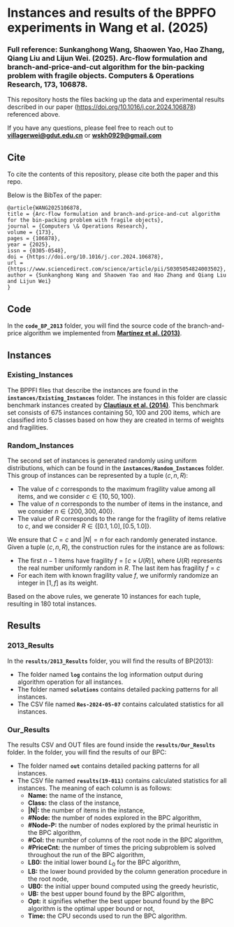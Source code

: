 # Instances and results of the BPPFO experiments in Wang et al. (2025)

### Full reference: Sunkanghong Wang, Shaowen Yao, Hao Zhang, Qiang Liu and Lijun Wei. (2025). Arc-flow formulation and branch-and-price-and-cut algorithm for the bin-packing problem with fragile objects. Computers & Operations Research, 173, 106878.

This repository hosts the files backing up the data and experimental results described in our paper (https://doi.org/10.1016/j.cor.2024.106878) referenced above.

If you have any questions, please feel free to reach out to **[villagerwei@gdut.edu.cn](mailto:villagerwei@gdut.edu.cn)** or **[wskh0929@gmail.com](mailto:wskh0929@gmail.com)**

## Cite

To cite the contents of this repository, please cite both the paper and this repo.

Below is the BibTex of the paper:

```
@article{WANG2025106878,
title = {Arc-flow formulation and branch-and-price-and-cut algorithm for the bin-packing problem with fragile objects},
journal = {Computers \& Operations Research},
volume = {173},
pages = {106878},
year = {2025},
issn = {0305-0548},
doi = {https://doi.org/10.1016/j.cor.2024.106878},
url = {https://www.sciencedirect.com/science/article/pii/S0305054824003502},
author = {Sunkanghong Wang and Shaowen Yao and Hao Zhang and Qiang Liu and Lijun Wei}
}
```

## Code

In the **`code_BP_2013`** folder, you will find the source code of the branch-and-price algorithm we implemented from [**Martínez et al. (2013)**](https://doi.org/10.1016/j.disopt.2013.06.001).

## Instances
### Existing_Instances

The BPPFI files that describe the instances are found in the **`instances/Existing_Instances`** folder. The instances in this folder are classic benchmark instances created by [**Clautiaux et al. (2014)**](https://doi.org/10.1016/j.dam.2012.04.010). This benchmark set consists of 675 instances containing 50, 100 and 200 items, which are classified into 5 classes based on how they are created in terms of weights and fragilities.

### Random_Instances

The second set of instances is generated randomly using uniform distributions, which can be found in the **`instances/Random_Instances`** folder. This group of instances can be represented by a tuple $(c,n,R)$:

- The value of $c$ corresponds to the maximum fragility value among all items, and we consider $c\in \{10,50,100\}$.
- The value of $n$ corresponds to the number of items in the instance, and we consider $n\in \{200,300,400\}$.
- The value of $R$ corresponds to the range for the fragility of items relative to $c$, and we consider $R\in \{[0.1,1.0],[0.5,1.0]\}$.

We ensure that $C=c$ and $|N|=n$ for each randomly generated instance. Given a tuple $(c,n,R)$, the construction rules for the instance are as follows:

- The first $n-1$ items have fragility $f = \lceil c \times U(R) \rceil$, where $U(R)$ represents the real number uniformly random in $R$. The last item has fragility $f=c$
- For each item with known fragility value $f$, we uniformly randomize an integer in $[1,f]$ as its weight.

Based on the above rules, we generate $10$ instances for each tuple, resulting in $180$ total instances.

## Results

### 2013_Results

In the **`results/2013_Results`** folder, you will find the results of BP(2013):

- The folder named **``log``** contains the log information output during algorithm operation for all instances.
- The folder named **``solutions``** contains detailed packing patterns for all instances. 
- The CSV file named **``Res-2024-05-07``** contains calculated statistics for all instances.

### Our_Results

The results CSV and OUT files are found inside the **`results/Our_Results`** folder. In the folder, you will find the results of our BPC:

- The folder named **``out``** contains detailed packing patterns for all instances.
- The CSV file named **``results(19-011)``** contains calculated statistics for all instances. The meaning of each column is as follows:
  - **Name:** the name of the instance,
  - **Class:** the class of the instance,
  - **|N|:** the number of items in the instance,
  - **#Node:** the number of nodes explored in the BPC algorithm,
  - **#Node-P:** the number of nodes explored by the primal heuristic in the BPC algorithm,
  - **#Col:** the number of columns of the root node in the BPC algorithm,
  - **#PriceCnt:** the number of times the pricing subproblem is solved throughout the run of the BPC algorithm,
  - **LB0:** the initial lower bound $L_0$ for the BPC algorithm,
  - **LB:** the lower bound provided by the column generation procedure in the root node,
  - **UB0:** the initial upper bound computed using the greedy heuristic,
  - **UB:** the best upper bound found by the BPC algorithm,
  - **Opt:** it signifies whether the best upper bound found by the BPC algorithm is the optimal upper bound or not,
  - **Time:** the CPU seconds used to run the BPC algorithm.
